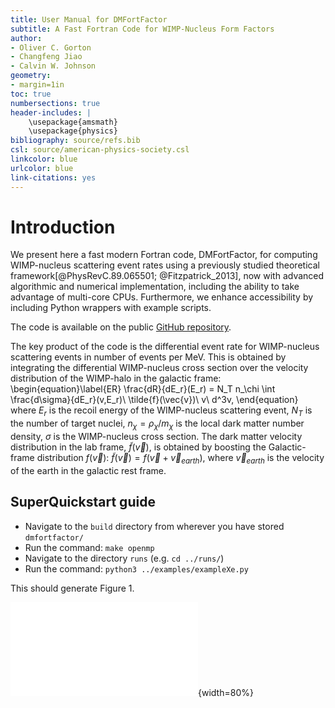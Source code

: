 ```yaml
---
title: User Manual for DMFortFactor
subtitle: A Fast Fortran Code for WIMP-Nucleus Form Factors
author:
- Oliver C. Gorton
- Changfeng Jiao
- Calvin W. Johnson
geometry:
- margin=1in
toc: true
numbersections: true
header-includes: |
    \usepackage{amsmath}
    \usepackage{physics}
bibliography: source/refs.bib
csl: source/american-physics-society.csl
linkcolor: blue
urlcolor: blue
link-citations: yes
---
```


# Introduction
We present here  a fast modern Fortran code, DMFortFactor, for computing
WIMP-nucleus scattering event rates using a previously studied theoretical
framework[@PhysRevC.89.065501; @Fitzpatrick_2013], now with advanced algorithmic
and numerical implementation, including the ability to take advantage of
multi-core CPUs.  Furthermore, we enhance accessibility by including Python
wrappers with example scripts.

The code is available on the public 
[GitHub repository](https://github.com/ogorton/dmfortfactor).

The key product of the code is the differential event rate for WIMP-nucleus scattering events in number of events per MeV. This is obtained by integrating the differential WIMP-nucleus cross section over the velocity distribution of the WIMP-halo in the galactic frame:
\begin{equation}\label{ER}
	\frac{dR}{dE_r}(E_r)
	 = N_T n_\chi \int \frac{d\sigma}{dE_r}(v,E_r)\ \tilde{f}(\vec{v})\ v\ d^3v,
\end{equation}
where $E_r$ is the recoil energy of the WIMP-nucleus scattering event, $N_T$ is the number of target nuclei, $n_\chi = \rho_\chi/m_\chi$ is the local dark matter number density, $\sigma$ is the WIMP-nucleus cross section.  The dark matter velocity distribution in the lab frame,
$\tilde{f}(\vec{v})$, is obtained by boosting the Galactic-frame distribution $f(\vec{v})$: $\tilde{f}(\vec{v}) = f(\vec{v} + \vec{v}_{earth})$, where $\vec{v}_{earth}$ is the velocity of the earth in the galactic rest frame. 

## SuperQuickstart guide

- Navigate to the `build` directory from wherever you have stored `dmfortfactor/`
- Run the command: `make openmp`
- Navigate to the directory `runs` (e.g. `cd ../runs/`)
- Run the command: `python3 ../examples/exampleXe.py`

This should generate Figure 1.

![Example output graph.](source/exampleXe.pdf){width=80%}
